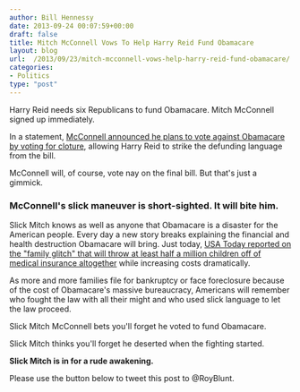 ```yaml
---
author: Bill Hennessy
date: 2013-09-24 00:07:59+00:00
draft: false
title: Mitch McConnell Vows To Help Harry Reid Fund Obamacare
layout: blog
url:  /2013/09/23/mitch-mcconnell-vows-help-harry-reid-fund-obamacare/
categories:
- Politics
type: "post"
---
```


Harry Reid needs six Republicans to fund Obamacare. Mitch McConnell signed up immediately.

In a statement, [McConnell announced he plans to vote against Obamacare by voting for cloture](https://www.businessinsider.com/ted-cruz-defund-obamacare-plan-government-shutdown-john-cornyn-2013-9), allowing Harry Reid to strike the defunding language from the bill.

McConnell will, of course, vote nay on the final bill. But that's just a gimmick.


### McConnell's slick maneuver is short-sighted. It will bite him. 


Slick Mitch knows as well as anyone that Obamacare is a disaster for the American people. Every day a new story breaks explaining the financial and health destruction Obamacare will bring. Just today, [USA Today reported on the "family glitch" that will throw at least half a million children off of medical insurance altogether](https://www.usatoday.com/story/news/politics/2013/09/23/aca-family-glitch-issues/2804017/) while increasing costs dramatically.

As more and more families file for bankruptcy or face foreclosure because of the cost of Obamacare's massive bureaucracy, Americans will remember who fought the law with all their might and who used slick language to let the law proceed.

Slick Mitch McConnell bets you'll forget he voted to fund Obamacare.

Slick Mitch thinks you'll forget he deserted when the fighting started.

**Slick Mitch is in for a rude awakening.**

Please use the button below to tweet this post to @RoyBlunt.

